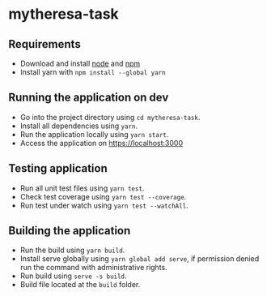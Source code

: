 # mytheresa-task

## Requirements

- Download and install [node](https://nodejs.org/en/download/) and [npm](https://nodejs.org/en/download/)
- Install yarn with `npm install --global yarn`

## Running the application on dev

- Go into the project directory using `cd mytheresa-task`.
- Install all dependencies using `yarn`.
- Run the application locally using `yarn start`.
- Access the application on [https://localhost:3000](https://localhost:3001)

## Testing application

- Run all unit test files using `yarn test`.
- Check test coverage using `yarn test --coverage`.
- Run test under watch using `yarn test --watchAll`.

## Building the application

- Run the build using `yarn build`.
- Install serve globally using `yarn global add serve`, if permission denied run the command with administrative rights.
- Run build using `serve -s build`.
- Build file located at the `build` folder.
